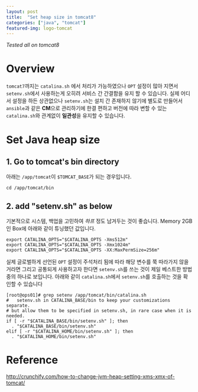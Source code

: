 ```yaml
---
layout: post
title:  "Set heap size in tomcat8"
categories: ["java", "tomcat"]
featured-img: logo-tomcat
---
```


*Tested all on tomcat8*

# Overview

`tomcat7`까지는 `catalina.sh` 에서 처리가 가능하였으나 `OPT` 설정이 많아 지면서 `setenv.sh`에서 사용하는게 오히려 서비스 간 간결함을 유지 할 수 있습니다.
실제 어디서 설정을 하든 상관없으나 `setenv.sh`는 설치 간 존재하지 않기에 별도로 만들어서 `ansible`과 같은 **CM**으로 관리하기에 한결 편하고 버전에 따라 변할 수 있는 `catalina.sh`와 관계없이 **일관성**을 유지할 수 있습니다.  

# Set Java heap size

## 1. Go to tomcat's bin directory

아래는 `/app/tomcat`이 `$TOMCAT_BASE`가 되는 경우입니다.

```shell
cd /app/tomcat/bin
```
 
## 2. add "setenv.sh" as below

기본적으로 시스템, 백업을 고민하여 *하프* 정도 남겨두는 것이 좋습니다. 
Memory 2GB인 Box에 아래와 같이 튜닝했던 값입니다.

```shell
export CATALINA_OPTS="$CATALINA_OPTS -Xms512m"
export CATALINA_OPTS="$CATALINA_OPTS -Xmx1024m"
export CATALINA_OPTS="$CATALINA_OPTS -XX:MaxPermSize=256m"
```
 
실제 글로벌하게 선언된 `OPT` 설정이 주석처리 됨에 따라 해당 변수를 쭉 따라가지 않을 거라면 그리고 공통되게 사용하고자 한다면 `setenv.sh`를 쓰는 것이 제일 베스트한 방법 중의 하나로 보입니다. 
아래와 같이 `catalina.sh`에서 `setenv.sh`를 호출하는 것을 확인할 수 있습니다

```shell
[root@ops01]# grep setenv /app/tomcat/bin/catalina.sh   
#   setenv.sh in CATALINA_BASE/bin to keep your customizations separate.
# but allow them to be specified in setenv.sh, in rare case when it is needed.
if [ -r "$CATALINA_BASE/bin/setenv.sh" ]; then
  . "$CATALINA_BASE/bin/setenv.sh"
elif [ -r "$CATALINA_HOME/bin/setenv.sh" ]; then
  . "$CATALINA_HOME/bin/setenv.sh"
```

# Reference

http://crunchify.com/how-to-change-jvm-heap-setting-xms-xmx-of-tomcat/
